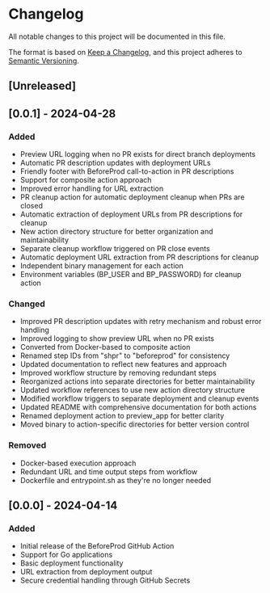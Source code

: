 # Changelog

All notable changes to this project will be documented in this file.

The format is based on [Keep a Changelog](https://keepachangelog.com/en/1.0.0/),
and this project adheres to [Semantic Versioning](https://semver.org/spec/v2.0.0.html).

## [Unreleased]

## [0.0.1] - 2024-04-28

### Added
- Preview URL logging when no PR exists for direct branch deployments
- Automatic PR description updates with deployment URLs
- Friendly footer with BeforeProd call-to-action in PR descriptions
- Support for composite action approach
- Improved error handling for URL extraction
- PR cleanup action for automatic deployment cleanup when PRs are closed
- Automatic extraction of deployment URLs from PR descriptions for cleanup
- New action directory structure for better organization and maintainability
- Separate cleanup workflow triggered on PR close events
- Automatic deployment URL extraction from PR descriptions for cleanup
- Independent binary management for each action
- Environment variables (BP_USER and BP_PASSWORD) for cleanup action

### Changed
- Improved PR description updates with retry mechanism and robust error handling
- Improved logging to show preview URL when no PR exists
- Converted from Docker-based to composite action
- Renamed step IDs from "shpr" to "beforeprod" for consistency
- Updated documentation to reflect new features and approach
- Improved workflow structure by removing redundant steps
- Reorganized actions into separate directories for better maintainability
- Updated workflow references to use new action directory structure
- Modified workflow triggers to separate deployment and cleanup events
- Updated README with comprehensive documentation for both actions
- Renamed deployment action to preview_app for better clarity
- Moved binary to action-specific directories for better version control

### Removed
- Docker-based execution approach
- Redundant URL and time output steps from workflow
- Dockerfile and entrypoint.sh as they're no longer needed

## [0.0.0] - 2024-04-14

### Added
- Initial release of the BeforeProd GitHub Action
- Support for Go applications
- Basic deployment functionality
- URL extraction from deployment output
- Secure credential handling through GitHub Secrets
